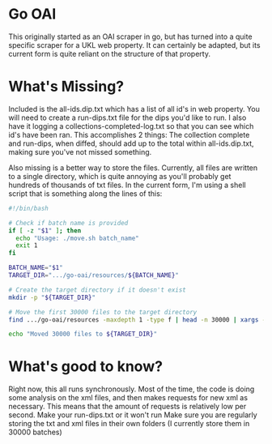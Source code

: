 # Go OAI

This originally started as an OAI scraper in go, but has turned into a quite specific scraper for a UKL web property. It can certainly be adapted, but its current form is quite reliant on the structure of that property.

# What's Missing?

Included is the all-ids.dip.txt which has a list of all id's in web property. You will need to create a run-dips.txt file for the dips you'd like to run. I also have it logging a collections-completed-log.txt so that you can see which id's have been ran. This accomplishes 2 things: The collection complete and run-dips, when diffed, should add up to the total within all-ids.dip.txt, making sure you've not missed something.

Also missing is a better way to store the files. Currently, all files are written to a single directory, which is quite annoying as you'll probably get hundreds of thousands of txt files. In the current form, I'm using a shell script that is something along the lines of this:

```bash
#!/bin/bash

# Check if batch name is provided
if [ -z "$1" ]; then
  echo "Usage: ./move.sh batch_name"
  exit 1
fi

BATCH_NAME="$1"
TARGET_DIR=".../go-oai/resources/${BATCH_NAME}"

# Create the target directory if it doesn't exist
mkdir -p "${TARGET_DIR}"

# Move the first 30000 files to the target directory
find .../go-oai/resources -maxdepth 1 -type f | head -n 30000 | xargs -I {} mv {} "${TARGET_DIR}"

echo "Moved 30000 files to ${TARGET_DIR}"
```

# What's good to know?

Right now, this all runs synchronously. Most of the time, the code is doing some analysis on the xml files, and then makes requests for new xml as necessary. This means that the amount of requests is relatively low per second.
Make your run-dips.txt or it won't run
Make sure you are regularly storing the txt and xml files in their own folders (I currently store them in 30000 batches)
